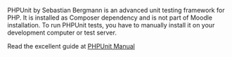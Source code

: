 PHPUnit by Sebastian Bergmann is an advanced unit testing framework for PHP. It is installed as Composer dependency and is not part of Moodle installation. To run PHPUnit tests, you have to manually install it on your development computer or test server.

Read the excellent guide at [PHPUnit Manual](https://phpunit.de/documentation.html)
